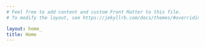 ```yaml
---
# Feel free to add content and custom Front Matter to this file.
# To modify the layout, see https://jekyllrb.com/docs/themes/#overriding-theme-defaults

layout: home_
title: Home
---
```

